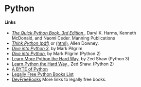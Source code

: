 # Python

#### Links

* [_The Quick Python Book, 3rd Edition_ ](http://www.manning.com/ceder/), Daryl K. Harms, Kenneth McDonald, and Naomi Ceder. Manning Publications
* [_Think Python_ (pdf)](http://greenteapress.com/thinkpython2/thinkpython2.pdf) or [(html)](http://greenteapress.com/thinkpython2/html/index.html), Allen Downey.
* [_Dive into Python 3_](http://www.diveintopython3.net/), by Mark Pilgrim
* [_Dive into Python_](https://web.archive.org/web/20120920051832/http://www.diveintopython.net/toc/index.html), by Mark Pilgrim (Python 2)
* [Learn More Python the Hard Way](https://learncodethehardway.org/more-python-book/), by Zed Shaw (Python 3)
* [Learn Python the Hard Way ](http://learnpythonthehardway.org/book/), Zed Shaw. (Python 2)
* [A BYTE of Python](http://python.swaroopch.com/)
* [Legally Free Python Books List](https://www.pythonkitchen.com/legally-free-python-books-list/)
* [DevFreeBooks](https://devfreebooks.github.io/) More links to legally free books.

